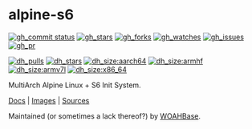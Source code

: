# alpine-s6

[![gh_commit status][201]][151]
[![gh_stars][202]][152]
[![gh_forks][203]][153]
[![gh_watches][204]][154]
[![gh_issues][211]][161]
[![gh_pr][212]][162]

[![dh_pulls][205]][155]
[![dh_stars][206]][156]
[![dh_size:aarch64][208]][158]
[![dh_size:armhf][210]][160]
[![dh_size:armv7l][209]][159]
[![dh_size:x86_64][207]][157]

MultiArch Alpine Linux + S6 Init System.

[Docs][112] | [Images][155] | [Sources][151]

Maintained (or sometimes a lack thereof?) by [WOAHBase][110].

[110]: https://woahbase.online/
[112]: https://woahbase.online/images/alpine-s6/

[151]: https://github.com/woahbase/alpine-s6
[152]: https://github.com/woahbase/alpine-s6/stargazers
[153]: https://github.com/woahbase/alpine-s6/network/members
[154]: https://github.com/woahbase/alpine-s6/watchers
[155]: https://hub.docker.com/r/woahbase/alpine-s6
[156]: https://hub.docker.com/r/woahbase/alpine-s6
[157]: https://hub.docker.com/r/woahbase/alpine-s6/tags?name=x86_64&ordering=last_updated
[158]: https://hub.docker.com/r/woahbase/alpine-s6/tags?name=aarch64&ordering=last_updated
[159]: https://hub.docker.com/r/woahbase/alpine-s6/tags?name=armv7l&ordering=last_updated
[160]: https://hub.docker.com/r/woahbase/alpine-s6/tags?name=armhf&ordering=last_updated
[161]: https://github.com/woahbase/alpine-s6/issues
[162]: https://github.com/woahbase/alpine-s6/pulls

[201]: https://img.shields.io/github/last-commit/woahbase/alpine-s6?color=brightgreen&style=flat-square&logo=github
[202]: https://img.shields.io/github/stars/woahbase/alpine-s6?color=brightgreen&style=flat-square&logo=github
[203]: https://img.shields.io/github/forks/woahbase/alpine-s6?color=brightgreen&style=flat-square&logo=github
[204]: https://img.shields.io/github/watchers/woahbase/alpine-s6?color=brightgreen&style=flat-square&logo=github
[205]: https://img.shields.io/docker/pulls/woahbase/alpine-s6?color=brightgreen&style=flat-square&logo=docker&label=pulls
[206]: https://img.shields.io/docker/stars/woahbase/alpine-s6?color=brightgreen&style=flat-square&logo=docker&label=stars
[207]: https://img.shields.io/docker/image-size/woahbase/alpine-s6/x86_64?label=x86_64&color=brightgreen&style=flat-square&logo=docker
[208]: https://img.shields.io/docker/image-size/woahbase/alpine-s6/aarch64?label=aarch64&color=brightgreen&style=flat-square&logo=docker
[209]: https://img.shields.io/docker/image-size/woahbase/alpine-s6/armv7l?label=armv7l&color=brightgreen&style=flat-square&logo=docker
[210]: https://img.shields.io/docker/image-size/woahbase/alpine-s6/armhf?label=armhf&color=brightgreen&style=flat-square&logo=docker
[211]: https://img.shields.io/github/issues/woahbase/alpine-s6?color=brightgreen&style=flat-square&logo=github
[212]: https://img.shields.io/github/issues-pr/woahbase/alpine-s6?color=brightgreen&style=flat-square&logo=github
